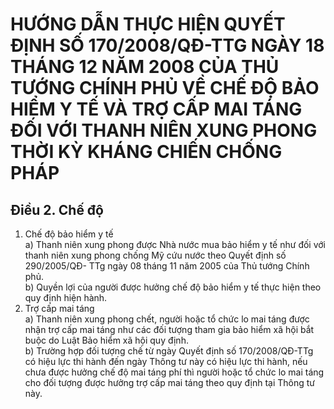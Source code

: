 # HƯỚNG DẪN THỰC HIỆN QUYẾT ĐỊNH SỐ 170/2008/QĐ-TTG NGÀY 18 THÁNG 12 NĂM 2008 CỦA THỦ TƯỚNG CHÍNH PHỦ VỀ CHẾ ĐỘ BẢO HIỂM Y TẾ VÀ TRỢ CẤP MAI TÁNG ĐỐI VỚI THANH NIÊN XUNG PHONG THỜI KỲ KHÁNG CHIẾN CHỐNG PHÁP

## Điều 2. Chế độ  
1. Chế độ bảo hiểm y tế  
a) Thanh niên xung phong được Nhà nước mua bảo hiểm y tế như đối với thanh niên xung phong chống Mỹ cứu nước theo Quyết định số 290/2005/QĐ- TTg ngày 08 tháng 11 năm 2005 của Thủ tướng Chính phủ.  
b) Quyền lợi của người được hưởng chế độ bảo hiểm y tế thực hiện theo quy định hiện hành.  
2. Trợ cấp mai táng  
a) Thanh niên xung phong chết, người hoặc tổ chức lo mai táng được nhận trợ cấp mai táng như các đối tượng tham gia bảo hiểm xã hội bắt buộc do Luật Bảo hiểm xã hội quy định.  
b) Trường hợp đối tượng chế từ ngày Quyết định số 170/2008/QĐ-TTg có hiệu lực thi hành đến ngày Thông tư này có hiệu lực thi hành, nếu chưa được hưởng chế độ mai táng phí thì người hoặc tổ chức lo mai táng cho đối tượng được hưởng trợ cấp mai táng theo quy định tại Thông tư này.